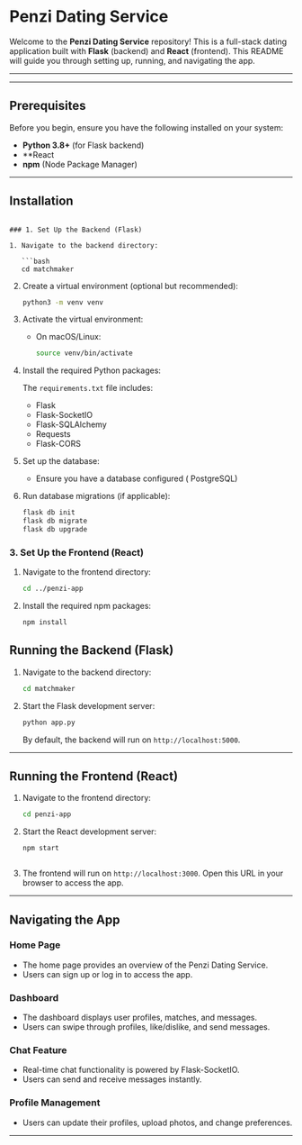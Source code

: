 # Penzi Dating Service

Welcome to the **Penzi Dating Service** repository! This is a full-stack dating application built with **Flask** (backend) and **React** (frontend). This README will guide you through setting up, running, and navigating the app.

---
---

## Prerequisites

Before you begin, ensure you have the following installed on your system:

- **Python 3.8+** (for Flask backend)
- **React
- **npm** (Node Package Manager) 

---

## Installation
```

### 1. Set Up the Backend (Flask)

1. Navigate to the backend directory:

   ```bash
   cd matchmaker
   ```

2. Create a virtual environment (optional but recommended):

   ```bash
   python3 -m venv venv
   ```

3. Activate the virtual environment:

   - On macOS/Linux:

     ```bash
     source venv/bin/activate
     ```

4. Install the required Python packages:


   The `requirements.txt` file includes:
   - Flask
   - Flask-SocketIO
   - Flask-SQLAlchemy
   - Requests
   - Flask-CORS

5. Set up the database:

   - Ensure you have a database configured ( PostgreSQL)
     

6. Run database migrations (if applicable):

   ```bash
   flask db init
   flask db migrate
   flask db upgrade
   ```

### 3. Set Up the Frontend (React)

1. Navigate to the frontend directory:

   ```bash
   cd ../penzi-app
   ```

2. Install the required npm packages:

   ```bash
   npm install
   ```


## Running the Backend (Flask)

1. Navigate to the backend directory:

   ```bash
   cd matchmaker
   ```

2. Start the Flask development server:

   ```bash
   python app.py
   ```

   By default, the backend will run on `http://localhost:5000`.

---

## Running the Frontend (React)

1. Navigate to the frontend directory:

   ```bash
   cd penzi-app
   ```

2. Start the React development server:

   ```bash
   npm start
   ```


   ```

3. The frontend will run on `http://localhost:3000`. Open this URL in your browser to access the app.

---

## Navigating the App

### Home Page
- The home page provides an overview of the Penzi Dating Service.
- Users can sign up or log in to access the app.


### Dashboard
- The dashboard displays user profiles, matches, and messages.
- Users can swipe through profiles, like/dislike, and send messages.

### Chat Feature
- Real-time chat functionality is powered by Flask-SocketIO.
- Users can send and receive messages instantly.

### Profile Management
- Users can update their profiles, upload photos, and change preferences.

---
